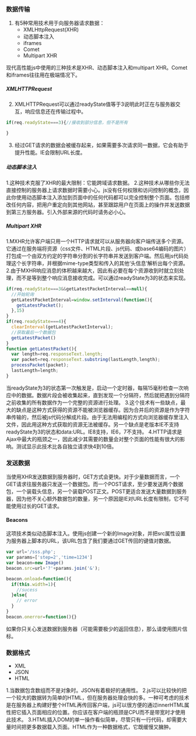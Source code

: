 ### 数据传输
1. 有5种常用技术用于向服务器请求数据：
    - XMLHttpRequest(XHR)
    - 动态脚本注入
    - iframes
    - Comet
    - Multipart XHR

现代高性能js中使用的三种技术是XHR、动态脚本注入和multipart XHR。Comet和iframes往往用在极端情况下。
##### XMLHTTPRequest
2. XMLHTTPRequest可以通过readyState值等于3说明此时正在与服务器交互，响应信息还在传输过程中。
```js
if(req.readyState===3){//接收到部分信息，但不是所有

}
```
3. 经过GET请求的数据会被缓存起来，如果需要多次请求同一数据，它会有助于提升性能。IE会限制URL长度。
##### 动态脚本注入
1.这种技术克服了XHR的最大限制：它能跨域请求数据。
2.这种技术从哪些你无法直接控制的服务器上请求数据时需要小心。js没有任何权限和访问控制的概念，因此你使用动态脚本注入添加到页面中的任何代码都可以完全控制整个页面。包括修改任何内容，把用户重定向到其他网站，甚至跟踪用户在页面上的操作并发送数据到第三方服务器。引入外部来源的代码时请务必小心。
##### Multipart XHR
1.MXHR允许客户端只用一个HTTP请求就可以从服务器向客户端传送多个资源。它通过在服务端将资源（css文件、HTML片段、js代码、或base64编码的图片）打包成一个由双方约定的字符串分割的长字符串并发送到客户端。然后用js代码处理这个长字符串，并根据mime-type类型和传入的其他‘头信息’解析出每个资源。
2.由于MXHR响应消息的体积越来越大，因此有必要在每个资源收到时就立刻处理，而不是等到整个响应消息接收完成。可以通过readyState为3的状态来实现。
```js
if(req.readyState===3&&getLatestPacketInterval==null){
  //开始轮询
  getLatestPacketInterval=window.setInterval(function(){
    getLatestPacket();
  },15)
}
if(req.readyState===4){
  clearInterval(getLatestPacketInterval);
  //获取最后一个数据包
  getLatestPacket()
}
function getLatestPacket(){
  var length=req.responseText.length;
  var packet=req.responseText.substring(lastLength,length);
  processPacket(packet);
  lastLength=length;
}
```
当readyState为3的状态第一次触发是，启动一个定时器，每隔15毫秒检查一次响应中的数据。数据片段会被收集起来，直到发现一个分隔符，然后就把遇到分隔符之前收集的所有数据作为一个完整的资源进行处理。
3.这个技术有一些缺点，最大的缺点是这种方式获得的资源不能被浏览器缓存。因为合并后的资源是作为字符串传输的，然后被js代码分解成片段。由于无法用编程的方式向浏览器缓存里注入文件，因此用这种方式获取的资源无法被缓存。另一个缺点是老版本IE不支持readyState为3的状态和data:URL。IE8支持，IE6，7不支持。
4.HTTP请求是Ajax中最大的瓶颈之一，因此减少其需要的数量会对整个页面的性能有很大的影响。测试显示此技术比各自独立请求快4到10倍。
### 发送数据
当使用XHR发送数据到服务器时，GET方式会更快。对于少量数据而言，一个GET请求往服务器只发送一个数据包。而一个POST请求，至少要发送两个数据包，一个装载头信息，另一个装载POST正文。POST更适合发送大量数据到服务器，因为他不关心额外数据包的数量，另一个原因是IE对URL长度有限制，它不可能使用过长的GET请求。
#### Beacons
这项技术类似动态脚本注入。使用js创建一个新的Image对象，并把src属性设置为服务器上脚本的URL，该URL包含了我们要通过GET传回的键值对数据。
```js
var url='/sss.php';
var params=['step=2','time=1234']
var beacon=new Image()
beacon.src=url+'?'+params.join('&');

beacon.onload=function(){
  if(this.width=1){
    //sucess
  }else{
    // error
  }
}
beacon.onerror=function(){}
```
如果你只关心发送数据到服务器（可能需要极少的返回信息），那么请使用图片信标。

### 数据格式
  - XML
  - JSON
  - HTML

1.当数据包含数组而不是对象时。JSON有着极好的通用性。
2.js可以比较快的把一个较大的数据转为简单的HTML，但在服务器处理会快的多。一种可考虑的技术是在服务器上构建好整个HTML再传回客户端，js可以很方便的通过innerHTML属性把它插入页面相应的位置。你应该在客户端的瓶颈是CPU而不是带宽时才使用此技术。
3.HTML插入DOM的单一操作看似简单，尽管只有一行代码，却需要大量时间把更多数据载入页面。HTML作为一种数据格式，它既缓慢又臃肿。